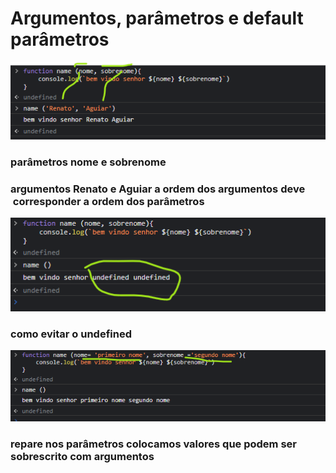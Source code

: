 # Argumentos, parâmetros e default parâmetros
![foto](parametros.png)
### parâmetros nome e sobrenome
### argumentos Renato e Aguiar a ordem dos argumentos deve  corresponder a ordem dos parâmetros
![foto](indefinet.png)
### como evitar o undefined
![foto](preset.png)
### repare nos parâmetros colocamos valores que podem ser sobrescrito com argumentos 